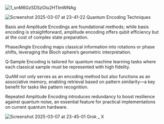 ![1_snM6GzSDSzOIu2HTImWNAg](https://github.com/user-attachments/assets/94d8aa59-d0b4-43cf-91b2-ad3af90f49c8)

![Screenshot 2025-03-07 at 23-41-22 Quantum Encoding Techniques](https://github.com/user-attachments/assets/ae465825-9743-406b-b6ef-31e4cf6cae67)



Basis and Amplitude Encodings are foundational methods; while basis encoding is straightforward, amplitude encoding offers qubit efficiency but at the cost of complex state preparation.

Phase/Angle Encoding maps classical information into rotations or phase shifts, leveraging the Bloch sphere’s geometric interpretation.

Q‑Sample Encoding is tailored for quantum machine learning tasks where each classical sample must be represented with high fidelity.

QuAM not only serves as an encoding method but also functions as an associative memory, enabling retrieval based on pattern similarity—a key benefit for tasks like pattern recognition.

Repeated Amplitude Encoding introduces redundancy to boost resilience against quantum noise, an essential feature for practical implementations on current quantum hardware.


![Screenshot 2025-03-07 at 23-45-01 Grok _ X](https://github.com/user-attachments/assets/f48ad93d-78c7-4d0c-bcbf-4f53c2ec7014)

